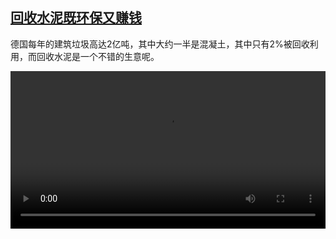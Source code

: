 <!--1673777823000-->
[回收水泥既环保又赚钱](https://www.dw.com/zh/%E5%9B%9E%E6%94%B6%E6%B0%B4%E6%B3%A5%E6%97%A2%E7%8E%AF%E4%BF%9D%E5%8F%88%E8%B5%9A%E9%92%B1%20/a-64386411)
------

<p>德国每年的建筑垃圾高达2亿吨，其中大约一半是混凝土，其中只有2%被回收利用，而回收水泥是一个不错的生意呢。</small></p><video src="https://tvdownloaddw-a.akamaihd.net/dwtv_video/flv/vdt_zh/2023/bchi230113_001_betonw_01r_AVC_1280x720.mp4" controls style="width:100%"></video>
